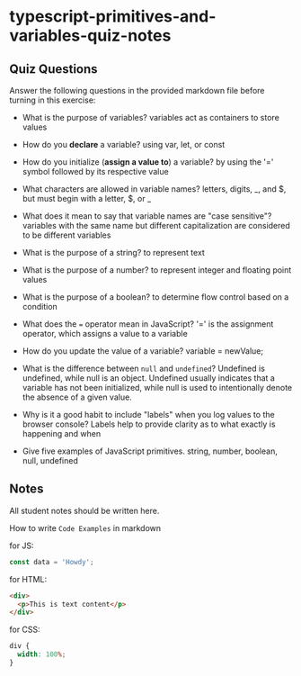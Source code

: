 # typescript-primitives-and-variables-quiz-notes

## Quiz Questions

Answer the following questions in the provided markdown file before turning in this exercise:

- What is the purpose of variables?
  variables act as containers to store values

- How do you **declare** a variable?
  using var, let, or const

- How do you initialize (**assign a value to**) a variable?
  by using the '=' symbol followed by its respective value

- What characters are allowed in variable names?
  letters, digits, _, and $, but must begin with a letter, $, or _

- What does it mean to say that variable names are "case sensitive"?
  variables with the same name but different capitalization are considered to be different variables

- What is the purpose of a string?
  to represent text

- What is the purpose of a number?
  to represent integer and floating point values

- What is the purpose of a boolean?
  to determine flow control based on a condition

- What does the `=` operator mean in JavaScript?
  '=' is the assignment operator, which assigns a value to a variable

- How do you update the value of a variable?
  variable = newValue;

- What is the difference between `null` and `undefined`?
  Undefined is undefined, while null is an object. Undefined usually indicates that a variable has not been initialized,
  while null is used to intentionally denote the absence of a given value.

- Why is it a good habit to include "labels" when you log values to the browser console?
  Labels help to provide clarity as to what exactly is happening and when

- Give five examples of JavaScript primitives.
  string, number, boolean, null, undefined

## Notes

All student notes should be written here.

How to write `Code Examples` in markdown

for JS:

```javascript
const data = 'Howdy';
```

for HTML:

```html
<div>
  <p>This is text content</p>
</div>
```

for CSS:

```css
div {
  width: 100%;
}
```
